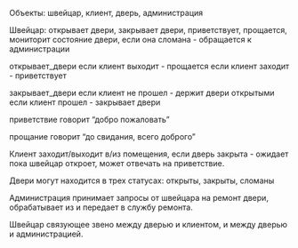   Объекты: швейцар, клиент, дверь, администрация

  Швейцар: открывает двери, закрывает двери, приветствует, прощается, мониторит состояние двери, если она сломана - обращается к администрации

  открывает_двери
    если клиент выходит - прощается
    если клиент заходит - приветствует

  закрывает_двери
    если клиент не прошел - держит двери открытыми
    если клиент прошел - закрывает двери

  приветствие
    говорит “добро пожаловать”

  прощание
    говорит “до свидания, всего доброго”

  Клиент заходит/выходит в/из помещения, если дверь закрыта - ожидает пока швейцар откроет, может отвечать на приветствие.

  Двери могут находится в трех статусах: открыты, закрыты, сломаны

  Администрация принимает запросы от швейцара на ремонт двери, обрабатывает из и передает в службу ремонта.

  Швейцар связующее звено между дверью и клиентом, и между дверью и администрацией.


